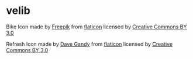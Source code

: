 # velib


Bike Icon made by [Freepik](https://www.freepik.com) from [flaticon](https://www.flaticon.com/) licensed by [Creative Commons BY 3.0](http://creativecommons.org/licenses/by/3.0/)

Refresh Icon made by [Dave Gandy](https://www.flaticon.com/authors/dave-gandy) from [flaticon](https://www.flaticon.com/) licensed by [Creative Commons BY 3.0](http://creativecommons.org/licenses/by/3.0/)

